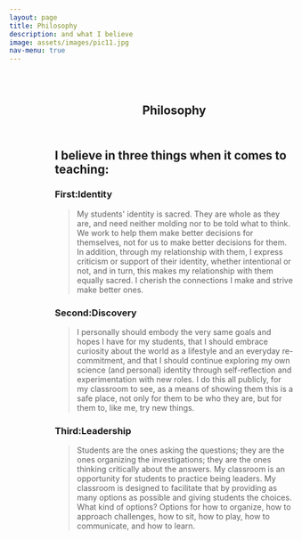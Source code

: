 ```yaml
---
layout: page
title: Philosophy
description: and what I believe
image: assets/images/pic11.jpg
nav-menu: true
---
```

<style>
	body{

		background-image: url('/assets/images/pic09.jpg');
		background-position: 50% 0;
		background-attachment: fixed;

	}
	/*.elements:before{
	  content: ' ';
	  display: block;
	  position: absolute;
	  left: 0;
	  top: 0;
	  width: 100%;
	  height: 100%;
	  opacity: 0.2;
	  z-index: -1;
	  background-image: url('/assets/images/pic10.jpg');
	  background-repeat: no-repeat;
	  background-position: 50% 0;

	  background-size: cover;
	}*/
	
	.elements{
		opacity: 1;
		width: 100%!important;
		max-width: 100%!important;
		padding: 2em 1em 2em 1em!important;
		background-image: url('/assets/images/seventyfive-black.png');
		border:30px solid transparent;
		border-image: url('/assets/images/purple_vert.png') 200 round;
		border-image-outset: 0.5;
		border-top: none;
		border-bottom: none;
	}
	#one{
		width: 85%;
		margin: auto;
		
		z-index: -1;
		
		

	}

</style>


<div id="main" class="alt">
	<!-- One -->
	<section id="one">
		<div class="inner elements">
			<header class="major">
				<h1>Philosophy</h1>
			</header>
			<!-- Content -->
			<h2 id="content">I believe in three things when it comes to teaching:</h2>
			<div class="row 200%">
				<div style="width:100%" class="6u 12u$(large)">
					<h3>First:Identity</h3>
					<blockquote><span style="max-width: 18%" class="image right"><img src="{% link assets/images/pic12.jpg %}" alt="" /></span>My students' identity is sacred. They are whole as they are, and need neither molding nor to be told what to think. We work to help them make better decisions for themselves, not for us to make better decisions for them. In addition, through my relationship with them, I express criticism or support of their identity, whether intentional or not, and in turn, this makes my relationship with them equally sacred. I cherish the connections I make and strive make better ones.
						</blockquote>
				</div>
			</div>
			<div class="row">
				<div class="6u 12u$(small)">
					<h3>Second:Discovery</h3>
					<blockquote>I personally should embody the very same goals and hopes I have for my students, that I should embrace curiosity about the world as a lifestyle and an everyday re-commitment, and that I should continue exploring my own science 
					(and personal) identity through self-reflection and experimentation with new roles. I do this all publicly, for my classroom to see, as a means of showing them this is a safe place, not only for them to be who they are, but for them to, like me, try new things.</blockquote>
				</div>
				<div class="6u 12u$(small)">
					<h3>Third:Leadership</h3>
					<blockquote>Students are the ones asking the questions; they are the ones organizing the investigations; they are the ones thinking critically about the answers. My classroom is an opportunity for students to practice being leaders. My classroom is designed to facilitate that by providing as many options as possible and giving students the choices. What kind of options? Options for how to organize, how to approach challenges, how to sit, how to play, how to communicate, and how to learn.</blockquote>
				</div>
			</div>
		</div>
	</section>
</div>
